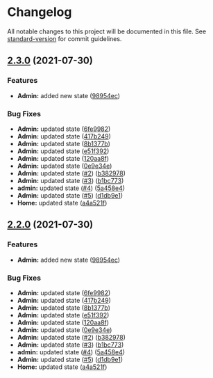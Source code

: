 # Changelog

All notable changes to this project will be documented in this file. See [standard-version](https://github.com/conventional-changelog/standard-version) for commit guidelines.

## [2.3.0](https://github.com/aqib-devsinc/kudo-web-test3/compare/v2.1.0...v2.3.0) (2021-07-30)


### Features

* **Admin:** added new state ([98954ec](https://github.com/aqib-devsinc/kudo-web-test3/commit/98954ec51938a89477929983fc45c4ebea0d5812))


### Bug Fixes

* **Admin:** updated state ([6fe9982](https://github.com/aqib-devsinc/kudo-web-test3/commit/6fe998204fdeca9ba867cf77baad7e5072e17330))
* **Admin:** updated state ([417b249](https://github.com/aqib-devsinc/kudo-web-test3/commit/417b2491f0d6469ca43707ab8355a14d1c38cb67))
* **Admin:** updated state ([8b1377b](https://github.com/aqib-devsinc/kudo-web-test3/commit/8b1377bfb455ed7d46bf427f993d0bfa00f3cc13))
* **Admin:** updated state ([e51f392](https://github.com/aqib-devsinc/kudo-web-test3/commit/e51f392d3526b4b0fda90e64a4095b43f26332db))
* **Admin:** updated state ([120aa8f](https://github.com/aqib-devsinc/kudo-web-test3/commit/120aa8f2565b9a186ca0379b62cba099203ecd0f))
* **Admin:** updated state ([0e9e34e](https://github.com/aqib-devsinc/kudo-web-test3/commit/0e9e34ed98c86093286ed206938118155dbf9c08))
* **Admin:** updated state ([#2](https://github.com/aqib-devsinc/kudo-web-test3/issues/2)) ([b382978](https://github.com/aqib-devsinc/kudo-web-test3/commit/b382978a91a037bc1f8cda9b8a817ac46fcd62a0))
* **Admin:** updated state ([#3](https://github.com/aqib-devsinc/kudo-web-test3/issues/3)) ([b1bc773](https://github.com/aqib-devsinc/kudo-web-test3/commit/b1bc7736ac2d8ec237a6e5fb92935c450f17d97c))
* **admin:** updated state ([#4](https://github.com/aqib-devsinc/kudo-web-test3/issues/4)) ([5a458e4](https://github.com/aqib-devsinc/kudo-web-test3/commit/5a458e4f665fd5fc4b7f16427250334cc15a242a))
* **Admin:** updated state ([#5](https://github.com/aqib-devsinc/kudo-web-test3/issues/5)) ([d1db9e1](https://github.com/aqib-devsinc/kudo-web-test3/commit/d1db9e1a0dc816dd72911bc4ebfae4b90b0e4ee7))
* **Home:** updated state ([a4a521f](https://github.com/aqib-devsinc/kudo-web-test3/commit/a4a521fdec5e39a7261eebc8045b394c8c7e10cf))

## [2.2.0](https://github.com/aqib-devsinc/kudo-web-test3/compare/v2.1.0...v2.2.0) (2021-07-30)


### Features

* **Admin:** added new state ([98954ec](https://github.com/aqib-devsinc/kudo-web-test3/commit/98954ec51938a89477929983fc45c4ebea0d5812))


### Bug Fixes

* **Admin:** updated state ([6fe9982](https://github.com/aqib-devsinc/kudo-web-test3/commit/6fe998204fdeca9ba867cf77baad7e5072e17330))
* **Admin:** updated state ([417b249](https://github.com/aqib-devsinc/kudo-web-test3/commit/417b2491f0d6469ca43707ab8355a14d1c38cb67))
* **Admin:** updated state ([8b1377b](https://github.com/aqib-devsinc/kudo-web-test3/commit/8b1377bfb455ed7d46bf427f993d0bfa00f3cc13))
* **Admin:** updated state ([e51f392](https://github.com/aqib-devsinc/kudo-web-test3/commit/e51f392d3526b4b0fda90e64a4095b43f26332db))
* **Admin:** updated state ([120aa8f](https://github.com/aqib-devsinc/kudo-web-test3/commit/120aa8f2565b9a186ca0379b62cba099203ecd0f))
* **Admin:** updated state ([0e9e34e](https://github.com/aqib-devsinc/kudo-web-test3/commit/0e9e34ed98c86093286ed206938118155dbf9c08))
* **Admin:** updated state ([#2](https://github.com/aqib-devsinc/kudo-web-test3/issues/2)) ([b382978](https://github.com/aqib-devsinc/kudo-web-test3/commit/b382978a91a037bc1f8cda9b8a817ac46fcd62a0))
* **Admin:** updated state ([#3](https://github.com/aqib-devsinc/kudo-web-test3/issues/3)) ([b1bc773](https://github.com/aqib-devsinc/kudo-web-test3/commit/b1bc7736ac2d8ec237a6e5fb92935c450f17d97c))
* **admin:** updated state ([#4](https://github.com/aqib-devsinc/kudo-web-test3/issues/4)) ([5a458e4](https://github.com/aqib-devsinc/kudo-web-test3/commit/5a458e4f665fd5fc4b7f16427250334cc15a242a))
* **Admin:** updated state ([#5](https://github.com/aqib-devsinc/kudo-web-test3/issues/5)) ([d1db9e1](https://github.com/aqib-devsinc/kudo-web-test3/commit/d1db9e1a0dc816dd72911bc4ebfae4b90b0e4ee7))
* **Home:** updated state ([a4a521f](https://github.com/aqib-devsinc/kudo-web-test3/commit/a4a521fdec5e39a7261eebc8045b394c8c7e10cf))
